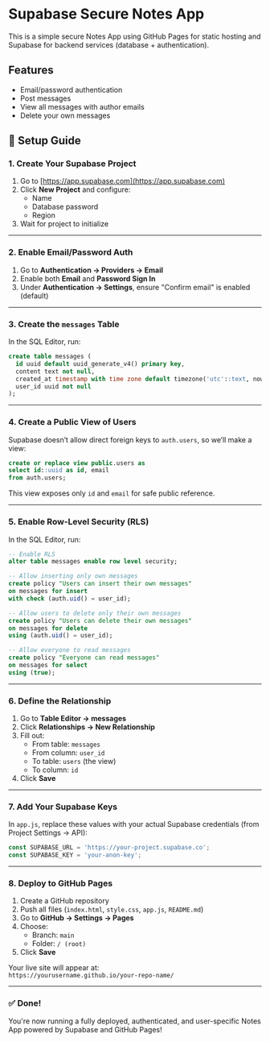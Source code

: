 # Supabase Secure Notes App

This is a simple secure Notes App using GitHub Pages for static hosting and Supabase for backend services (database + authentication).

## Features
- Email/password authentication
- Post messages
- View all messages with author emails
- Delete your own messages

## 🔧 Setup Guide

### 1. Create Your Supabase Project

1. Go to [https://app.supabase.com](https://app.supabase.com)
2. Click **New Project** and configure:
   - Name
   - Database password
   - Region
3. Wait for project to initialize

---

### 2. Enable Email/Password Auth

1. Go to **Authentication → Providers → Email**
2. Enable both **Email** and **Password Sign In**
3. Under **Authentication → Settings**, ensure "Confirm email" is enabled (default)

---

### 3. Create the `messages` Table

In the SQL Editor, run:

```sql
create table messages (
  id uuid default uuid_generate_v4() primary key,
  content text not null,
  created_at timestamp with time zone default timezone('utc'::text, now()),
  user_id uuid not null
);
```

---

### 4. Create a Public View of Users

Supabase doesn’t allow direct foreign keys to `auth.users`, so we’ll make a view:

```sql
create or replace view public.users as
select id::uuid as id, email
from auth.users;
```

This view exposes only `id` and `email` for safe public reference.

---

### 5. Enable Row-Level Security (RLS)

In the SQL Editor, run:

```sql
-- Enable RLS
alter table messages enable row level security;

-- Allow inserting only own messages
create policy "Users can insert their own messages"
on messages for insert
with check (auth.uid() = user_id);

-- Allow users to delete only their own messages
create policy "Users can delete their own messages"
on messages for delete
using (auth.uid() = user_id);

-- Allow everyone to read messages
create policy "Everyone can read messages"
on messages for select
using (true);
```

---

### 6. Define the Relationship

1. Go to **Table Editor → messages**
2. Click **Relationships → New Relationship**
3. Fill out:
   - From table: `messages`
   - From column: `user_id`
   - To table: `users` (the view)
   - To column: `id`
4. Click **Save**

---

### 7. Add Your Supabase Keys

In `app.js`, replace these values with your actual Supabase credentials (from Project Settings → API):

```js
const SUPABASE_URL = 'https://your-project.supabase.co';
const SUPABASE_KEY = 'your-anon-key';
```

---

### 8. Deploy to GitHub Pages

1. Create a GitHub repository
2. Push all files (`index.html`, `style.css`, `app.js`, `README.md`)
3. Go to **GitHub → Settings → Pages**
4. Choose:
   - Branch: `main`
   - Folder: `/ (root)`
5. Click **Save**

Your live site will appear at:  
`https://yourusername.github.io/your-repo-name/`

---

### ✅ Done!

You're now running a fully deployed, authenticated, and user-specific Notes App powered by Supabase and GitHub Pages!
